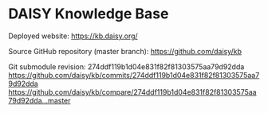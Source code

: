 # DAISY Knowledge Base

Deployed website:
https://kb.daisy.org/

Source GitHub repository (master branch):
https://github.com/daisy/kb

Git submodule revision:
274ddf119b1d04e831f82f81303575aa79d92dda
https://github.com/daisy/kb/commits/274ddf119b1d04e831f82f81303575aa79d92dda
https://github.com/daisy/kb/compare/274ddf119b1d04e831f82f81303575aa79d92dda...master
